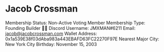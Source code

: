 # Jacob Crossman

Membership Status: Non-Active Voting Member
Membership Type: Founding Builder 🧑‍🚀 
Discord Username: JMXMAN#6211
Email: jacob@jacobcrossman.com
Wallet Address: 0x1a539E38f03dAba983a443EBAFD63FC22270F97E
Nearest Major City: New York City
Birthday: November 15, 2003